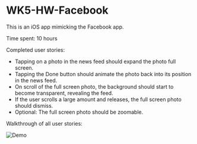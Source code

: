 # WK5-HW-Facebook

This is an iOS app mimicking the Facebook app.

Time spent: 10 hours

Completed user stories:

- Tapping on a photo in the news feed should expand the photo full screen.
- Tapping the Done button should animate the photo back into its position in the news feed.
- On scroll of the full screen photo, the background should start to become transparent, revealing the feed.
- If the user scrolls a large amount and releases, the full screen photo should dismiss.
- Optional: The full screen photo should be zoomable.

Walkthrough of all user stories:

![Demo](Demo.gif)
